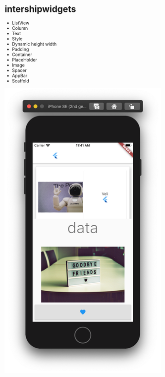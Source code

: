 # intershipwidgets

- ListView
- Column
- Text
- Style
- Dynamic height width
- Padding
- Container
- PlaceHolder
- Image
- Spacer
- AppBar
- Scaffold

![Sample Widgets](https://github.com/VBT-Intership/VB-Flutter-Components/blob/master/github/Screen%20Shot%202020-07-21%20at%2011.41.44.png?raw=true)
